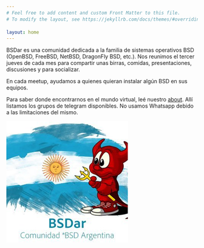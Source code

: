 ```yaml
---
# Feel free to add content and custom Front Matter to this file.
# To modify the layout, see https://jekyllrb.com/docs/themes/#overriding-theme-defaults

layout: home
---
```


BSDar es una comunidad dedicada a la familia de sistemas operativos BSD (OpenBSD, FreeBSD, NetBSD, DragonFly BSD, etc.). Nos reunimos el tercer jueves de cada mes para compartir unas birras, comidas, presentaciones, discusiones y para socializar.

En cada meetup, ayudamos a quienes quieran instalar algún BSD en sus equipos. 

Para saber donde encontrarnos en el mundo virtual, leé nuestro [about](/about/). Allí listamos los grupos de telegram disponibles. No usamos Whatsapp debido a las limitaciones del mismo.

<p style="text-aling:center;">
 <img src="/images/bsdar.jpg" alt="BSDar logo">
</p>

